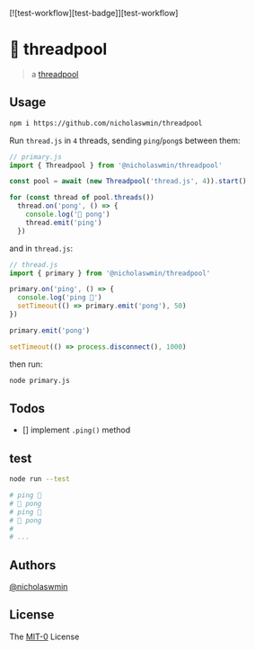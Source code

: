 [![test-workflow][test-badge]][test-workflow]

# 🧵 threadpool

> a [threadpool][threadpool] 

## Usage

```bash
npm i https://github.com/nicholaswmin/threadpool
```

Run `thread.js` in `4` threads, sending `ping`/`pong`s between them:

```js
// primary.js
import { Threadpool } from '@nicholaswmin/threadpool'

const pool = await (new Threadpool('thread.js', 4)).start()

for (const thread of pool.threads())
  thread.on('pong', () => {
    console.log('🏓 pong')
    thread.emit('ping')
  })
```

and in `thread.js`:

```js
// thread.js
import { primary } from '@nicholaswmin/threadpool'

primary.on('ping', () => {
  console.log('ping 🏓')
  setTimeout(() => primary.emit('pong'), 50)
})

primary.emit('pong')

setTimeout(() => process.disconnect(), 1000)
```

then run:

```bash
node primary.js
```

## Todos

- [] implement `.ping()` method

## test 

```bash 
node run --test

# ping 🏓
# 🏓 pong
# ping 🏓
# 🏓 pong
# 
# ...
```

## Authors

[@nicholaswmin][nicholaswmin]

## License 

The [MIT-0][license] License 

[threadpool]: https://en.wikipedia.org/wiki/Thread_pool
[cp-fork]: https://nodejs.org/api/child_process.html#child_processforkmodulepath-args-options

[nicholaswmin]: https://github.com/nicholaswmin
[license]: https://spdx.org/licenses/MIT-0.html
